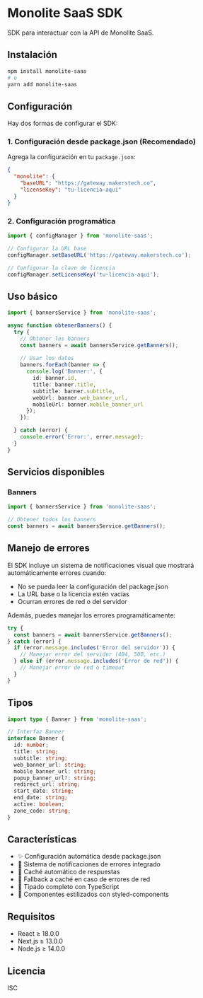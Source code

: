 # Monolite SaaS SDK

SDK para interactuar con la API de Monolite SaaS.

## Instalación

```bash
npm install monolite-saas
# o
yarn add monolite-saas
```

## Configuración

Hay dos formas de configurar el SDK:

### 1. Configuración desde package.json (Recomendado)

Agrega la configuración en tu `package.json`:

```json
{
  "monolite": {
    "baseURL": "https://gateway.makerstech.co",
    "licenseKey": "tu-licencia-aqui"
  }
}
```

### 2. Configuración programática

```typescript
import { configManager } from 'monolite-saas';

// Configurar la URL base
configManager.setBaseURL('https://gateway.makerstech.co');

// Configurar la clave de licencia
configManager.setLicenseKey('tu-licencia-aqui');
```

## Uso básico

```typescript
import { bannersService } from 'monolite-saas';

async function obtenerBanners() {
  try {
    // Obtener los banners
    const banners = await bannersService.getBanners();
    
    // Usar los datos
    banners.forEach(banner => {
      console.log('Banner:', {
        id: banner.id,
        title: banner.title,
        subtitle: banner.subtitle,
        webUrl: banner.web_banner_url,
        mobileUrl: banner.mobile_banner_url
      });
    });

  } catch (error) {
    console.error('Error:', error.message);
  }
}
```

## Servicios disponibles

### Banners

```typescript
import { bannersService } from 'monolite-saas';

// Obtener todos los banners
const banners = await bannersService.getBanners();
```

## Manejo de errores

El SDK incluye un sistema de notificaciones visual que mostrará automáticamente errores cuando:

- No se pueda leer la configuración del package.json
- La URL base o la licencia estén vacías
- Ocurran errores de red o del servidor

Además, puedes manejar los errores programáticamente:

```typescript
try {
  const banners = await bannersService.getBanners();
} catch (error) {
  if (error.message.includes('Error del servidor')) {
    // Manejar error del servidor (404, 500, etc.)
  } else if (error.message.includes('Error de red')) {
    // Manejar error de red o timeout
  }
}
```

## Tipos

```typescript
import type { Banner } from 'monolite-saas';

// Interfaz Banner
interface Banner {
  id: number;
  title: string;
  subtitle: string;
  web_banner_url: string;
  mobile_banner_url: string;
  popup_banner_url?: string;
  redirect_url: string;
  start_date: string;
  end_date: string;
  active: boolean;
  zone_code: string;
}
```

## Características

- ✨ Configuración automática desde package.json
- 🚀 Sistema de notificaciones de errores integrado
- 💾 Caché automático de respuestas
- 🔄 Fallback a caché en caso de errores de red
- 📝 Tipado completo con TypeScript
- 🎨 Componentes estilizados con styled-components

## Requisitos

- React ≥ 18.0.0
- Next.js ≥ 13.0.0
- Node.js ≥ 14.0.0

## Licencia

ISC
